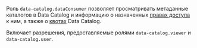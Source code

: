 Роль `data-catalog.dataConsumer` позволяет просматривать метаданные каталогов в Data Catalog и информацию о назначенных [правах доступа](../../iam/concepts/access-control/index.md) к ним, а также о [квотах](../../metadata-hub/concepts/limits.md#data-catalog-quota) Data Catalog.

Включает разрешения, предоставляемые ролями `data-catalog.viewer` и `data-catalog.user`.
